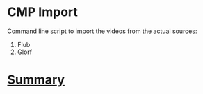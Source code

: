 # CMP Import

Command line script to import the videos from the actual sources:
1. Flub
2. Glorf

# [Summary](SUMMARY.md)






